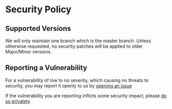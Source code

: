 # Security Policy

## Supported Versions

We will only maintain one branch which is the master branch. Unless otherwise requested, no security patches will be applied to older Major/Minor versions. 

## Reporting a Vulnerability

For a vulnerability of low to no severity, which causing no threats to security, you may report it openly to us by [opening an issue](https://github.com/vimbing/utls/issues/new)

If the vulnerability you are reporting inflicts some security impact, please [do so privately](https://github.com/vimbing/utls/security/advisories/new).
